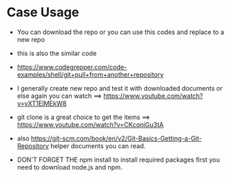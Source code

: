  # Case Usage
 
 * You can download the repo or you can use this codes and replace to a new repo

* this is also the similar code
* https://www.codegrepper.com/code-examples/shell/git+pull+from+another+repository

- I generally create new repo and test it with downloaded documents or else again you can watch ==> https://www.youtube.com/watch?v=yXT1ElMEkW8

* git clone is a great choice to get the items ==> https://www.youtube.com/watch?v=CKcqniGu3tA 
* also https://git-scm.com/book/en/v2/Git-Basics-Getting-a-Git-Repository helper documents you can read.

* DON'T FORGET THE npm install to install required packages first you need to download node.js and npm.

